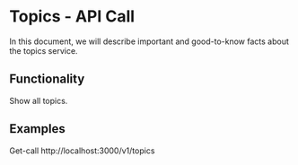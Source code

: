 # Topics - API Call
In this document, we will describe important and good-to-know facts about the topics service.

## Functionality
Show all topics.

## Examples
Get-call http://localhost:3000/v1/topics  